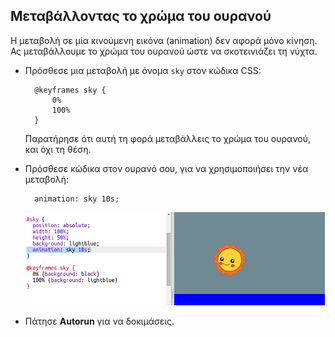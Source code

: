 ## Μεταβάλλοντας το χρώμα του ουρανού

Η μεταβολή σε μία κινούμενη εικόνα (animation) δεν αφορά μόνο κίνηση. Ας μεταβάλλουμε το χρώμα του ουρανού ώστε να σκοτεινιάζει τη νύχτα.

+ Πρόσθεσε μια μεταβολή με όνομα `sky` στον κώδικα CSS:
    
        @keyframes sky {
            0%
            100%
        }
        
    
    Παρατήρησε ότι αυτή τη φορά μεταβάλλεις το χρώμα του ουρανού, και όχι τη θέση.

+ Πρόσθεσε κώδικα στον ουρανό σου, για να χρησιμοποιήσει την νέα μεταβολή:
    
        animation: sky 10s;
        
    
    ![screenshot](images/sunrise-sky.png)

+ Πάτησε **Autorun** για να δοκιμάσεις.